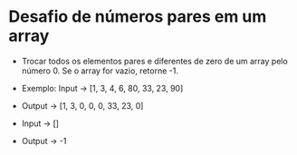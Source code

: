 # Desafio de números pares em um array

- Trocar todos os elementos pares e diferentes de zero de um array pelo número 0. Se o array for vazio, retorne -1.

- Exemplo: Input -> [1, 3, 4, 6, 80, 33, 23, 90]
- Output -> [1, 3, 0, 0, 0, 33, 23, 0]

- Input -> []
- Output -> -1
